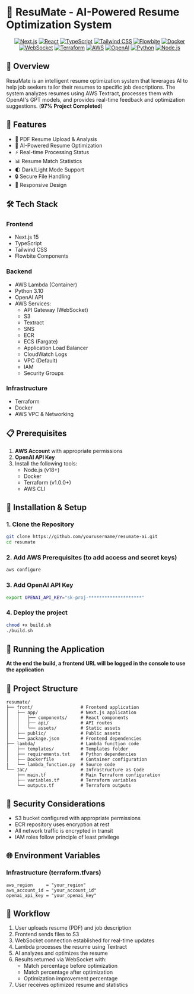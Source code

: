 # 🎯 ResuMate - AI-Powered Resume Optimization System

<div align="center">

[![Next.js](https://img.shields.io/badge/Next.js-15.1.2-black?style=for-the-badge&logo=next.js)](https://nextjs.org/)
[![React](https://img.shields.io/badge/React-19.0.0-61DAFB?style=for-the-badge&logo=react)](https://reactjs.org/)
[![TypeScript](https://img.shields.io/badge/TypeScript-5.0-blue?style=for-the-badge&logo=typescript)](https://www.typescriptlang.org/)
[![Tailwind CSS](https://img.shields.io/badge/Tailwind_CSS-3.4-38B2AC?style=for-the-badge&logo=tailwind-css)](https://tailwindcss.com/)
[![Flowbite](https://img.shields.io/badge/Flowbite-0.10.2-3B82F6?style=for-the-badge&logo=flowbite)](https://flowbite.com/)
[![Docker](https://img.shields.io/badge/Docker-27.1.1-2496ED?style=for-the-badge&logo=docker)](https://www.docker.com/)
[![WebSocket](https://img.shields.io/badge/WebSocket-Enabled-4479A1?style=for-the-badge&logo=websocket)](https://developer.mozilla.org/en-US/docs/Web/API/WebSocket)
[![Terraform](https://img.shields.io/badge/Terraform-1.7.5-7B42BC?style=for-the-badge&logo=terraform)](https://www.terraform.io/)
[![AWS](https://img.shields.io/badge/AWS-Infrastructure-orange?style=for-the-badge&logo=amazon-aws)](https://aws.amazon.com/)
[![OpenAI](https://img.shields.io/badge/OpenAI-Powered-412991?style=for-the-badge&logo=openai)](https://openai.com/)
[![Python](https://img.shields.io/badge/Python-3.10-blue?style=for-the-badge&logo=python)](https://www.python.org/)
[![Node.js](https://img.shields.io/badge/Node.js-18-339933?style=for-the-badge&logo=node.js)](https://nodejs.org/)

</div>

## 📖 Overview

ResuMate is an intelligent resume optimization system that leverages AI to help job seekers tailor their resumes to specific job descriptions. The system analyzes resumes using AWS Textract, processes them with OpenAI's GPT models, and provides real-time feedback and optimization suggestions. (**97% Project Completed**)

## 🚀 Features

- 📄 PDF Resume Upload & Analysis
- 🤖 AI-Powered Resume Optimization
- ⚡ Real-time Processing Status
- 📊 Resume Match Statistics
- 🌓 Dark/Light Mode Support
- 🔒 Secure File Handling
- 📱 Responsive Design

## 🛠️ Tech Stack

### Frontend
- Next.js 15
- TypeScript
- Tailwind CSS
- Flowbite Components

### Backend
- AWS Lambda (Container)
- Python 3.10
- OpenAI API
- AWS Services:
  - API Gateway (WebSocket)
  - S3
  - Textract
  - SNS
  - ECR
  - ECS (Fargate)
  - Application Load Balancer
  - CloudWatch Logs
  - VPC (Default)
  - IAM
  - Security Groups

### Infrastructure
- Terraform
- Docker
- AWS VPC & Networking

## 📋 Prerequisites

1. **AWS Account** with appropriate permissions
2. **OpenAI API Key**
3. Install the following tools:
   - Node.js (v18+)
   - Docker
   - Terraform (v1.0.0+)
   - AWS CLI

## 🔧 Installation & Setup

### 1. Clone the Repository
```bash
git clone https://github.com/yourusername/resumate-ai.git
cd resumate
```

### 2. Add AWS Prerequisites (to add access and secret keys)
```bash
aws configure
```

### 3. Add OpenAI API Key
```bash
export OPENAI_API_KEY="sk-proj-********************"
```

### 4. Deploy the project
```bash
chmod +x build.sh
./build.sh
```

## 🚀 Running the Application


**At the end the build, a frontend URL  will be logged in the console to use the application**

## 📁 Project Structure 

```
resumate/
├── front/                  # Frontend application
│   ├── app/                # Next.js application
│   │   ├── components/     # React components
│   │   ├── api/            # API routes
│   │   └── assets/         # Static assets
│   ├── public/             # Public assets
│   └── package.json        # Frontend dependencies
├── lambda/                 # Lambda function code
│   ├── templates/          # Templates folder
│   ├── requirements.txt    # Python dependencies
│   ├── Dockerfile          # Container configuration
|   └── lambda_function.py  # Source code
└── IaC/                    # Infrastructure as Code
    ├── main.tf             # Main Terraform configuration
    ├── variables.tf        # Terraform variables
    └── outputs.tf          # Terraform outputs
```

## 🔐 Security Considerations

- S3 bucket configured with appropriate permissions
- ECR repository uses encryption at rest
- All network traffic is encrypted in transit
- IAM roles follow principle of least privilege

## 🌐 Environment Variables

### Infrastructure (terraform.tfvars)
```hcl
aws_region     = "your_region"
aws_account_id = "your_account_id"
openai_api_key = "your_openai_key"
```

## 🔄 Workflow

1. User uploads resume (PDF) and job description
2. Frontend sends files to S3
3. WebSocket connection established for real-time updates
4. Lambda processes the resume using Textract
5. AI analyzes and optimizes the resume
6. Results returned via WebSocket with:
   - Match percentage before optimization
   - Match percentage after optimization
   - Optimization improvement percentage
7. User receives optimized resume and statistics